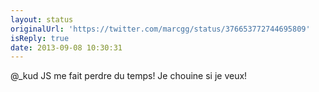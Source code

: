 ```yaml
---
layout: status
originalUrl: 'https://twitter.com/marcgg/status/376653772744695809'
isReply: true
date: 2013-09-08 10:30:31
---
```


@_kud JS me fait perdre du temps! Je chouine si je veux!
